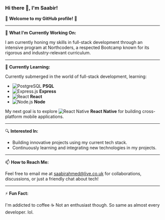### Hi there 👋, I'm Saabir!

🌟 **Welcome to my GitHub profile!** 🌟

---

🔭 **What I'm Currently Working On:**

I am currently honing my skills in full-stack development through an intensive program at Northcoders, a respected Bootcamp known for its rigorous and industry-relevant curriculum.

---

🌱 **Currently Learning:**

Currently submerged in the world of full-stack development, learning:

- ![PostgreSQL](https://img.shields.io/badge/-PostgreSQL-336791?style=for-the-badge&logo=postgresql&logoColor=white) **PSQL**
- ![Express.js](https://img.shields.io/badge/-Express.js-000000?style=for-the-badge&logo=Express&logoColor=white) **Express**
- ![React](https://img.shields.io/badge/-React-61DAFB?style=for-the-badge&logo=react&logoColor=white) **React**
- ![Node.js](https://img.shields.io/badge/-Node.js-43853D?style=for-the-badge&logo=node-dot-js&logoColor=white) **Node**

My next goal is to explore ![React Native](https://img.shields.io/badge/-React_Native-61DAFB?style=for-the-badge&logo=react&logoColor=white) **React Native** for building cross-platform mobile applications.

---

🔍 **Interested In:**

- Building innovative projects using my current tech stack.
- Continuously learning and integrating new technologies in my projects.

---

📫 **How to Reach Me:**

Feel free to email me at [saabirahmed@live.co.uk](mailto:saabirahmed@live.co.uk) for collaborations, discussions, or just a friendly chat about tech!

---

⚡ **Fun Fact:**

I'm addicted to coffee ☕ Not an enthusiast though. So same as almost every developer. lol.
